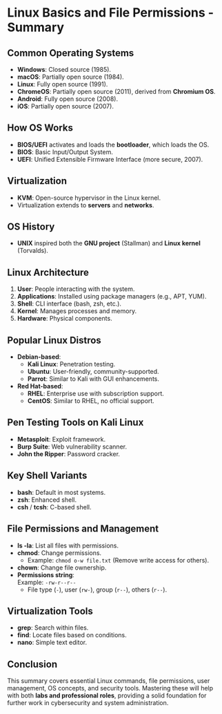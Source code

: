 # Linux Basics and File Permissions - Summary

## Common Operating Systems
- **Windows**: Closed source (1985).
- **macOS**: Partially open source (1984).
- **Linux**: Fully open source (1991).
- **ChromeOS**: Partially open source (2011), derived from **Chromium OS**.
- **Android**: Fully open source (2008).
- **iOS**: Partially open source (2007).

## How OS Works
- **BIOS/UEFI** activates and loads the **bootloader**, which loads the OS.
- **BIOS**: Basic Input/Output System.
- **UEFI**: Unified Extensible Firmware Interface (more secure, 2007).

## Virtualization
- **KVM**: Open-source hypervisor in the Linux kernel.
- Virtualization extends to **servers** and **networks**.

## OS History
- **UNIX** inspired both the **GNU project** (Stallman) and **Linux kernel** (Torvalds).

## Linux Architecture
1. **User**: People interacting with the system.
2. **Applications**: Installed using package managers (e.g., APT, YUM).
3. **Shell**: CLI interface (bash, zsh, etc.).
4. **Kernel**: Manages processes and memory.
5. **Hardware**: Physical components.

## Popular Linux Distros
- **Debian-based**:
  - **Kali Linux**: Penetration testing.
  - **Ubuntu**: User-friendly, community-supported.
  - **Parrot**: Similar to Kali with GUI enhancements.
- **Red Hat-based**:
  - **RHEL**: Enterprise use with subscription support.
  - **CentOS**: Similar to RHEL, no official support.

## Pen Testing Tools on Kali Linux
- **Metasploit**: Exploit framework.
- **Burp Suite**: Web vulnerability scanner.
- **John the Ripper**: Password cracker.

## Key Shell Variants
- **bash**: Default in most systems.
- **zsh**: Enhanced shell.
- **csh** / **tcsh**: C-based shell.

## File Permissions and Management
- **ls -la**: List all files with permissions.
- **chmod**: Change permissions.
  - Example: `chmod o-w file.txt` (Remove write access for others).
- **chown**: Change file ownership.
- **Permissions string**:  
  Example: `-rw-r--r--`
  - File type (`-`), user (`rw-`), group (`r--`), others (`r--`).

## Virtualization Tools
- **grep**: Search within files.
- **find**: Locate files based on conditions.
- **nano**: Simple text editor.

## Conclusion
This summary covers essential Linux commands, file permissions, user management, OS concepts, and security tools. Mastering these will help with both **labs and professional roles**, providing a solid foundation for further work in cybersecurity and system administration.
